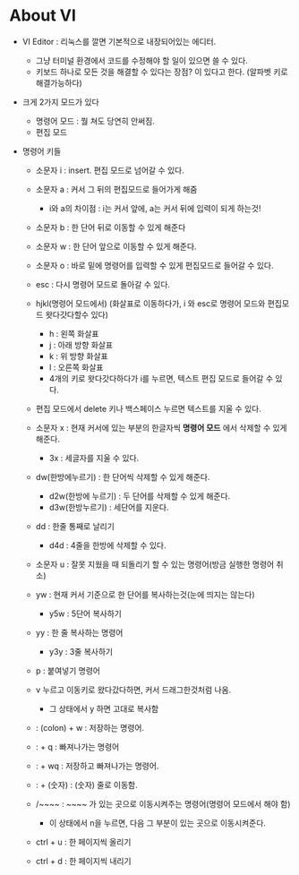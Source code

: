 # About VI

+ VI Editor : 리눅스를 깔면 기본적으로 내장되어있는 에디터. 
  - 그냥 터미널 환경에서 코드를 수정해야 할 일이 있으면 쓸 수 있다. 
  - 키보드 하나로 모든 것을 해결할 수 있다는 장점? 이 있다고 한다. (알파벳 키로 해결가능하다)

+ 크게 2가지 모드가 있다
  - 명령어 모드 : 뭘 쳐도 당연히 안써짐. 
  - 편집 모드 

+ 명령어 키들
  - 소문자 i : insert. 편집 모드로 넘어갈 수 있다. 
  - 소문자 a : 커서 그 뒤의 편집모드로 들어가게 해줌
    - i와 a의 차이점 : i는 커서 앞에, a는 커서 뒤에 입력이 되게 하는것!
  - 소문자 b : 한 단어 뒤로 이동할 수 있게 해준다
  - 소문자 w : 한 단어 앞으로 이동할 수 있게 해준다.
  - 소문자 o : 바로 밑에 명령어를 입력할 수 있게 편집모드로 들어갈 수 있다. 
  
  - esc : 다시 명령어 모드로 돌아갈 수 있다. 
  - hjkl(명령어 모드에서) (화살표로 이동하다가, i 와 esc로 명령어 모드와 편집모드 왓다갓다할수 있다)
    - h : 왼쪽 화살표
    - j : 아래 방향 화살표
    - k : 위 방향 화살표
    - l : 오른쪽 화살표
    - 4개의 키로 왓다갓다하다가 i를 누르면, 텍스트 편집 모드로 들어갈 수 있다.

  - 편집 모드에서 delete 키나 백스페이스 누르면 텍스트를 지울 수 있다.

  - 소문자 x : 현재 커서에 있는 부분의 한글자씩 __명령어 모드__ 에서 삭제할 수 있게 해준다.
    - 3x : 세글자를 지울 수 있다.
  - dw(한방에누르기) : 한 단어씩 삭제할 수 있게 해준다. 
    - d2w(한방에 누르기) : 두 단어를 삭제할 수 있게 해준다. 
    - d3w(한방누르기) : 세단어를 지운다. 

  - dd : 한줄 통째로 날리기
    - d4d : 4줄을 한방에 삭제할 수 있다.
   

  - 소문자 u : 잘못 지웠을 때 되돌리기 할 수 있는 명령어(방금 실행한 명령어 취소)

  - yw : 현재 커서 기준으로 한 단어를 복사하는것(눈에 띄지는 않는다)
    - y5w : 5단어 복사하기
  - yy : 한 줄 복사하는 명령어
    -  y3y : 3줄 복사하기
  - p : 붙여넣기 명령어
  - v 누르고 이동키로 왔다갔다하면, 커서 드래그한것처럼 나옴.
    - 그 상태에서 y 하면 고대로 복사함
  
  - : (colon) + w : 저장하는 명령어.
  - : + q : 빠져나가는 명령어
  - : + wq :  저장하고 빠져나가는 명령어.
  - : + (숫자) : (숫자) 줄로 이동함. 

  - /~~~~ : ~~~~ 가 있는 곳으로 이동시켜주는 명령어(명령어 모드에서 해야 함)
    - 이 상태에서 n을 누르면, 다음 그 부분이 있는 곳으로 이동시켜준다. 

  - ctrl + u : 한 페이지씩 올리기
  - ctrl + d : 한 페이지씩 내리기
